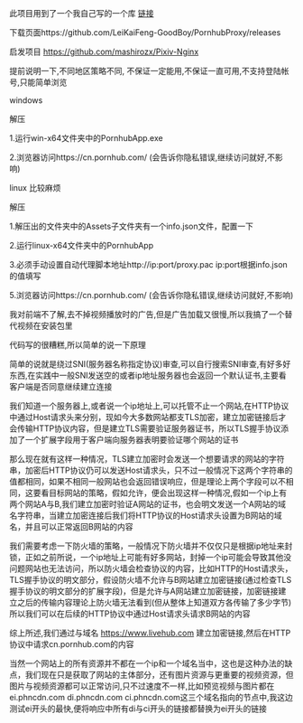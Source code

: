 此项目用到了一个我自己写的一个库 [链接](https://github.com/LeiKaiFeng-GoodBoy/LeiKaiFeng.Http)

下载页面https://github.com/LeiKaiFeng-GoodBoy/PornhubProxy/releases

启发项目
https://github.com/mashirozx/Pixiv-Nginx

提前说明一下,不同地区策略不同, 不保证一定能用,不保证一直可用,不支持登陆帐号,只能简单浏览

windows

解压

1.运行win-x64文件夹中的PornhubApp.exe

2.浏览器访问https://cn.pornhub.com/ (会告诉你隐私错误,继续访问就好,不影响)

linux 比较麻烦

解压

1.解压出的文件夹中的Assets子文件夹有一个info.json文件，配置一下

2.运行linux-x64文件夹中的PornhubApp

3.必须手动设置自动代理脚本地址http://ip:port/proxy.pac ip:port根据info.json的值填写

5.浏览器访问https://cn.pornhub.com/ (会告诉你隐私错误,继续访问就好,不影响)

我对前端不了解,去不掉视频播放时的广告,但是广告加载又很慢,所以我搞了一个替代视频在安装包里

代码写的很糟糕,所以简单的说一下原理

简单的说就是绕过SNI(服务器名称指定协议)审查,可以自行搜索SNI审查,有好多好东西,在实践中一般SNI发送空的或者ip地址服务器也会返回一个默认证书,主要看客户端是否同意继续建立连接

我们知道一个服务器上,或者说一个ip地址上,可以托管不止一个网站,在HTTP协议中通过Host请求头来分别，现如今大多数网站都支TLS加密，建立加密链接后才会传输HTTP协议内容，但是建立TLS需要验证服务器证书，所以TLS握手协议添加了一个扩展字段用于客户端向服务器表明要验证哪个网站的证书

那么现在就有这样一种情况，TLS建立加密时会发送一个想要请求的网站的字符串，加密后HTTP协议仍可以发送Host请求头，只不过一般情况下这两个字符串的值都相同，如果不相同一般网站也会返回错误响应，但是理论上两个字段可以不相同，这要看目标网站的策略，假如允许，便会出现这样一种情况,假如一个ip上有两个网站A与B,我们建立加密时验证A网站的证书，也会明文发送一个A网站的域名字符串，当建立加密连接后我们将HTTP协议的Host请求头设置为B网站的域名，并且可以正常返回B网站的内容

我们需要考虑一下防火墙的策略，一般情况下防火墙并不仅仅只是根据ip地址来封锁，正如之前所说，一个ip地址上可能有好多网站，封掉一个ip可能会导致其他没问题网站也无法访问，所以防火墙会检查协议的内容，比如HTTP的Host请求头，TLS握手协议的明文部分，假设防火墙不允许与B网站建立加密链接(通过检查TLS握手协议的明文部分的扩展字段)，但是允许与A网站建立加密链接，加密链接建立之后的传输内容理论上防火墙无法看到(但从整体上知道双方各传输了多少字节)所以我们可以在后续的HTTP协议中通过Host请求头请求B网站的内容

综上所述,我们通过与域名 https://www.livehub.com 建立加密链接,然后在HTTP协议中请求cn.pornhub.com的内容

当然一个网站上的所有资源并不都在一个ip和一个域名当中，这也是这种办法的缺点，我们现在只是获取了网站的主体部分，还有图片资源与更重要的视频资源，但图片与视频资源都可以正常访问,只不过速度不一样,比如预览视频与图片都在 ei.phncdn.com  di.phncdn.com  ci.phncdn.com这三个域名指向的节点中,我这边测试ei开头的最快,便将响应中所有di与ci开头的链接都替换为ei开头的链接
